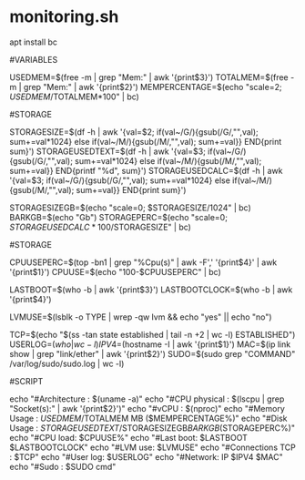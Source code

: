 # monitoring.sh

apt install bc

#VARIABLES

USEDMEM=$(free -m | grep "Mem:" | awk '{print$3}')
TOTALMEM=$(free -m | grep "Mem:" | awk '{print$2}')
MEMPERCENTAGE=$(echo "scale=2; $USEDMEM/$TOTALMEM*100" | bc)

#STORAGE

STORAGESIZE=$(df -h | awk '{val=$2; if(val~/G/){gsub(/G/,"",val); sum+=val*1024} else if(val~/M/){gsub(/M/,"",val); sum+=val}} END{print sum}')
STORAGEUSEDTEXT=$(df -h | awk '{val=$3; if(val~/G/){gsub(/G/,"",val); sum+=val*1024} else if(val~/M/){gsub(/M/,"",val); sum+=val}} END{printf "%d", sum}')
STORAGEUSEDCALC=$(df -h | awk '{val=$3; if(val~/G/){gsub(/G/,"",val); sum+=val*1024} else if(val~/M/){gsub(/M/,"",val); sum+=val}} END{print sum}')


STORAGESIZEGB=$(echo "scale=0; $STORAGESIZE/1024" | bc)
BARKGB=$(echo "Gb")
STORAGEPERC=$(echo "scale=0; $STORAGEUSEDCALC*100/$STORAGESIZE" | bc)

#STORAGE

CPUUSEPERC=$(top -bn1 | grep "%Cpu(s)" | awk -F',' '{print$4}' | awk '{print$1}')
CPUUSE=$(echo "100-$CPUUSEPERC" | bc)

LASTBOOT=$(who -b | awk '{print$3}')
LASTBOOTCLOCK=$(who -b | awk '{print$4}')

LVMUSE=$(lsblk -o TYPE | wrep -qw lvm && echo "yes" || echo "no")

TCP=$(echo "$(ss -tan state established | tail -n +2 | wc -l) ESTABLISHED")
USERLOG=$(who | wc -l)
IPV4=$(hostname -I | awk '{print$1}')
MAC=$(ip link show | grep "link/ether" | awk '{print$2}')
SUDO=$(sudo grep "COMMAND" /var/log/sudo/sudo.log | wc -l)

#SCRIPT

echo    "#Architecture : $(uname -a)"
echo    "#CPU physical : $(lscpu | grep "Socket(s):" | awk '{print$2}')"
echo    "#vCPU : $(nproc)"
echo    "#Memory Usage : $USEDMEM/$TOTALMEM MB ($MEMPERCENTAGE%)"
echo    "#Disk Usage : $STORAGEUSEDTEXT/$STORAGESIZEGB$BARKGB ($STORAGEPERC%)"
echo    "#CPU load: $CPUUSE%"
echo    "#Last boot: $LASTBOOT $LASTBOOTCLOCK"
echo    "#LVM use: $LVMUSE"
echo    "#Connections TCP : $TCP"
echo    "#User log: $USERLOG"
echo    "#Network: IP $IPV4 $MAC"
echo    "#Sudo : $SUDO cmd"
